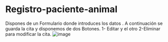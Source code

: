 # Registro-paciente-animal
Dispones de un Formulario donde introduces los datos . A continuación se guarda la cita y disponemos de dos Botones. 1- Editar y el otro 2-Eliminar para modificar la cita.
![image](https://user-images.githubusercontent.com/104829600/219376747-7f92c5aa-acdd-4bf1-999f-312578dd9b5d.png)
